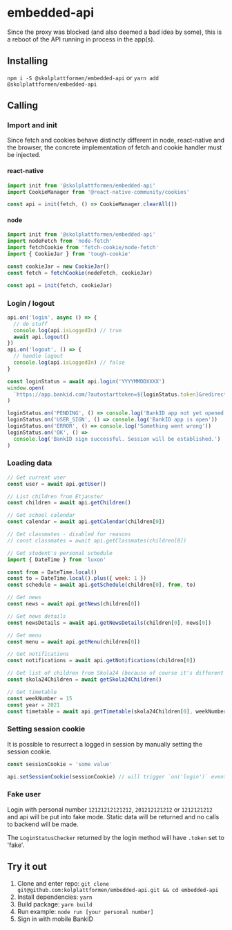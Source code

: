 # embedded-api

Since the proxy was blocked (and also deemed a bad idea by some), this is a reboot of the API running in process in the app(s).

## Installing

`npm i -S @skolplattformen/embedded-api` or `yarn add @skolplattformen/embedded-api`

## Calling

### Import and init

Since fetch and cookies behave distinctly different in node, react-native and the browser,
the concrete implementation of fetch and cookie handler must be injected.

#### react-native

```javascript
import init from '@skolplattformen/embedded-api'
import CookieManager from '@react-native-community/cookies'

const api = init(fetch, () => CookieManager.clearAll())
```

#### node

```javascript
import init from '@skolplattformen/embedded-api'
import nodeFetch from 'node-fetch'
import fetchCookie from 'fetch-cookie/node-fetch'
import { CookieJar } from 'tough-cookie'

const cookieJar = new CookieJar()
const fetch = fetchCookie(nodeFetch, cookieJar)

const api = init(fetch, cookieJar)
```

### Login / logout

```javascript
api.on('login', async () => {
  // do stuff
  console.log(api.isLoggedIn) // true
  await api.logout()
})
api.on('logout', () => {
  // handle logout
  console.log(api.isLoggedIn) // false
}

const loginStatus = await api.login('YYYYMMDDXXXX')
window.open(
  `https://app.bankid.com/?autostarttoken=${loginStatus.token}&redirect=null`
)

loginStatus.on('PENDING', () => console.log('BankID app not yet opened'))
loginStatus.on('USER_SIGN', () => console.log('BankID app is open'))
loginStatus.on('ERROR', () => console.log('Something went wrong'))
loginStatus.on('OK', () =>
  console.log('BankID sign successful. Session will be established.')
)
```

### Loading data

```javascript
// Get current user
const user = await api.getUser()

// List children from Etjanster
const children = await api.getChildren()

// Get school calendar
const calendar = await api.getCalendar(children[0])

// Get classmates - disabled for reasons
// const classmates = await api.getClassmates(children[0])

// Get student's personal schedule
import { DateTime } from 'luxon'

const from = DateTime.local()
const to = DateTime.local().plus({ week: 1 })
const schedule = await api.getSchedule(children[0], from, to)

// Get news
const news = await api.getNews(children[0])

// Get news details
const newsDetails = await api.getNewsDetails(children[0], news[0])

// Get menu
const menu = await api.getMenu(children[0])

// Get notifications
const notifications = await api.getNotifications(children[0])

// Get list of children from Skola24 (because of course it's different *DERP*)
const skola24Children = await getSkola24Children()

// Get timetable
const weekNumber = 15
const year = 2021
const timetable = await api.getTimetable(skola24Children[0], weekNumber, year)
```

### Setting session cookie

It is possible to resurrect a logged in session by manually setting the session cookie.

```javascript
const sessionCookie = 'some value'

api.setSessionCookie(sessionCookie) // will trigger `on('login')` event and set `.isLoggedIn = true`
```

### Fake user

Login with personal number `12121212121212`, `201212121212` or `1212121212` and
api will be put into fake mode.
Static data will be returned and no calls to backend will be made.

The `LoginStatusChecker` returned by the login method will have `.token` set to 'fake'.

## Try it out

1. Clone and enter repo: `git clone git@github.com:kolplattformen/embedded-api.git && cd embedded-api`
2. Install dependencies: `yarn`
3. Build package: `yarn build`
4. Run example: `node run [your personal number]`
5. Sign in with mobile BankID
